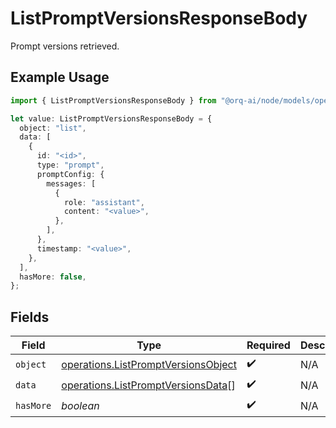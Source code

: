 # ListPromptVersionsResponseBody

Prompt versions retrieved.

## Example Usage

```typescript
import { ListPromptVersionsResponseBody } from "@orq-ai/node/models/operations";

let value: ListPromptVersionsResponseBody = {
  object: "list",
  data: [
    {
      id: "<id>",
      type: "prompt",
      promptConfig: {
        messages: [
          {
            role: "assistant",
            content: "<value>",
          },
        ],
      },
      timestamp: "<value>",
    },
  ],
  hasMore: false,
};
```

## Fields

| Field                                                                                      | Type                                                                                       | Required                                                                                   | Description                                                                                |
| ------------------------------------------------------------------------------------------ | ------------------------------------------------------------------------------------------ | ------------------------------------------------------------------------------------------ | ------------------------------------------------------------------------------------------ |
| `object`                                                                                   | [operations.ListPromptVersionsObject](../../models/operations/listpromptversionsobject.md) | :heavy_check_mark:                                                                         | N/A                                                                                        |
| `data`                                                                                     | [operations.ListPromptVersionsData](../../models/operations/listpromptversionsdata.md)[]   | :heavy_check_mark:                                                                         | N/A                                                                                        |
| `hasMore`                                                                                  | *boolean*                                                                                  | :heavy_check_mark:                                                                         | N/A                                                                                        |